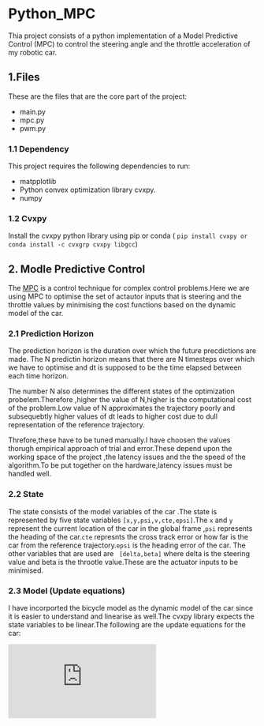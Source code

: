 # Python_MPC
Thia project consists of a python implementation of a Model Predictive Control (MPC)
 to control the steering angle and the throttle acceleration of my robotic car.
 
## 1.Files
These are the files that are the core part of the project:
* main.py
* mpc.py
* pwm.py

### 1.1 Dependency
This project requires the following dependencies to run:
* matpplotlib
* Python convex optimization library cvxpy.
* numpy

### 1.2 Cvxpy

Install the cvxpy python library using pip or conda ( ``pip install cvxpy or conda install -c cvxgrp cvxpy libgcc``)

## 2. Modle Predictive Control
The [MPC](https://en.wikipedia.org/wiki/Model_predictive_control) is a control technique for complex control problems.Here we are using MPC to optimise the set of actautor inputs that is steering and the throttle values by minimising the cost functions based on the dynamic model of the car.

### 2.1 Prediction Horizon

The prediction horizon is the duration over which the future precdictions are made. The N predictin horizon means that there are N timesteps over which we have to optimise and dt is supposed to be the time elapsed between each time horizon.

The number N also determines the different states of the optimization probelem.Therefore ,higher the value of N,higher is the computational cost of the problem.Low value of N approximates the trajectory poorly and subsequebtly higher values of dt leads to higher cost due to dull representation of the reference trajectory.

Threfore,these have to be tuned manually.I have choosen the values thorugh empirical approach of trial and error.These depend upon the working space of the project ,the latency issues and the the speed of the algorithm.To be put together on the hardware,latency issues must be handled well.

### 2.2 State

The state consists of the model variables of the car .The state is represented by five state variables ``[x,y,psi,v,cte,epsi]``.The ``x`` and ``y`` represent the current location of the car in the global frame ,``psi`` represents the heading of the car.``cte`` represnts the cross track error or how far is the car from the reference trajectory.``epsi`` is the heading error of the car.
The other variables that are used are `` [delta,beta]`` where delta is the steering value and beta is the throotle value.These are the actuator inputs to be minimised.

### 2.3 Model (Update equations)

I have incorported the bicycle model as the dynamic model of the car since it is easier to understand and linearise as well.The cvxpy library expects the state variables to be linear.The following are the update equations for the car:
 
![equation](http://latex.codecogs.com/gif.latex?x_%28t&plus;1%29%20%3D%20x_t%20&plus;%20v_t%20*%20cos%28%5Cpsi_t%29*dt)

